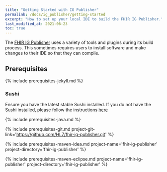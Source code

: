 ```yaml
---
title: "Getting Started with IG Publisher"
permalink: /docs/ig_publisher/getting-started
excerpt: "How to set up your local IDE to build the FHIR IG Publisher."
last_modified_at: 2021-06-23
toc: true
---
```

The [FHIR IG Publisher][Link-GithubProject] uses a variety of tools and plugins during its build process. This sometimes requires users to install software and make changes to their IDE so that they can compile.

## Prerequisites

{% include prerequisites-jekyll.md %}

### Sushi

Ensure you have the latest stable Sushi installed.
If you do not have the Sushi installed, please follow the instructions [here](https://fshschool.org/docs/sushi/installation/)

{% include prerequisites-java.md %}

{% include prerequisites-git.md project-git-link='https://github.com/HL7/fhir-ig-publisher.git' %}

{% include prerequisites-maven-idea.md project-name='fhir-ig-publisher' project-directory='fhir-ig-publisher' %}

{% include prerequisites-maven-eclipse.md project-name='fhir-ig-publisher' project-directory='fhir-ig-publisher' %}

[Link-GithubProject]: https://github.com/HL7/fhir-ig-publisher